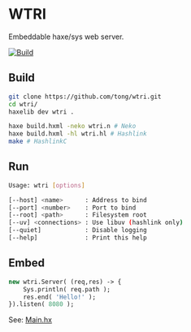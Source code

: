WTRI
====
Embeddable haxe/sys web server.

[![Build](https://github.com/tong/wtri/actions/workflows/build.yml/badge.svg)](https://github.com/tong/wtri/actions/workflows/build.yml)


## Build

```sh
git clone https://github.com/tong/wtri.git
cd wtri/
haxelib dev wtri .

haxe build.hxml -neko wtri.n # Neko
haxe build.hxml -hl wtri.hl # Hashlink
make # HashlinkC
```

## Run

```sh
Usage: wtri [options]

[--host] <name>      : Address to bind
[--port] <number>    : Port to bind
[--root] <path>      : Filesystem root
[--uv] <connections> : Use libuv (hashlink only)
[--quiet]            : Disable logging
[--help]             : Print this help
```

## Embed

```hx
new wtri.Server( (req,res) -> {
    Sys.println( req.path );
    res.end( 'Hello!' );
}).listen( 8080 );
```
See: [Main.hx](Main.hx)
